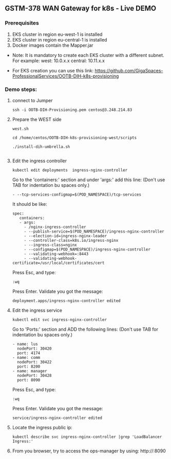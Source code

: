 ## GSTM-378 WAN Gateway for k8s - Live DEMO

### Prerequisites
1. EKS cluster in region eu-west-1 is installed
2. EKS cluster in region eu-central-1 is installed
3. Docker images contain the Mapper.jar

* Note: It is mandatory to create each EKS cluster with a different subnet. For example: west: 10.0.x.x   central: 10.11.x.x 

* For EKS creation you can use this link: https://github.com/GigaSpaces-ProfessionalServices/OOTB-DIH-k8s-provisioning


### Demo steps:

1. connect to Jumper
   ```
   ssh -i OOTB-DIH-Provisioning.pem centos@3.248.214.83
   ```
2. Prepare the WEST side
   ```
   west.sh

   cd /home/centos/OOTB-DIH-k8s-provisioning-west/scripts

   ./install-dih-umbrella.sh
  
   ```
3. Edit the ingress controller
   ```
   kubectl edit deployments  ingress-nginx-controller
   ```
   Go to the 'containers:' section and under 'args:' add this line: (Don't use TAB for indentation bu spaces only.)
   ```
   - --tcp-services-configmap=$(POD_NAMESPACE)/tcp-services
   ```
   It should be like:
   ```
   spec:
      containers:
      - args:
        - /nginx-ingress-controller
        - --publish-service=$(POD_NAMESPACE)/ingress-nginx-controller
        - --election-id=ingress-nginx-leader
        - --controller-class=k8s.io/ingress-nginx
        - --ingress-class=nginx
        - --configmap=$(POD_NAMESPACE)/ingress-nginx-controller
        - --validating-webhook=:8443
        - --validating-webhook-certificate=/usr/local/certificates/cert
    ```
    Press Esc, and type:
    ```
    :wq
    ```
    Press Enter.
    Validate you got the message:
    ```
    deployment.apps/ingress-nginx-controller edited
    ```
4. Edit the ingress service
   ```
   kubectl edit svc ingress-nginx-controller
   ```
   Go to 'Ports:' section and ADD the following lines: (Don't use TAB for indentation bu spaces only.)
   ```
   - name: lus
     nodePort: 30420
     port: 4174
   - name: comm
     nodePort: 30422
     port: 8200
   - name: manager
     nodePort: 30428
     port: 8090
   ```
   Press Esc, and type:
    ```
    :wq
    ```
    Press Enter.
    Validate you got the message:
    ```
    service/ingress-nginx-controller edited
    ``` 
5. Locate the ingress public ip:
   ```
   kubectl describe svc ingress-nginx-controller |grep 'LoadBalancer Ingress:'
   ```
6. From you browser, try to access the ops-manager by using: http://<ingress-public-ip>:8090

